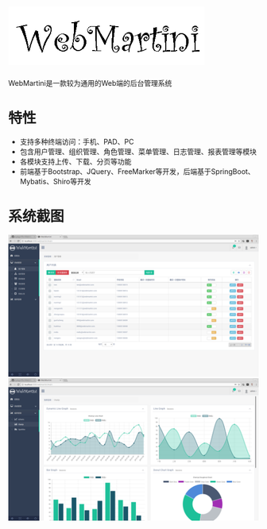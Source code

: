 ![Image](https://github.com/bytegriffin/WebMartini/blob/master/src/main/resources/static/images/webmaritni2.gif)
===================================  
  WebMartini是一款较为通用的Web端的后台管理系统

# 特性
* 支持多种终端访问：手机、PAD、PC
* 包含用户管理、组织管理、角色管理、菜单管理、日志管理、报表管理等模块
* 各模块支持上传、下载、分页等功能
* 前端基于Bootstrap、JQuery、FreeMarker等开发，后端基于SpringBoot、Mybatis、Shiro等开发

# 系统截图 
![Image](https://github.com/bytegriffin/WebMartini/blob/master/src/main/resources/static/images/screen1.png)
![Image](https://github.com/bytegriffin/WebMartini/blob/master/src/main/resources/static/images/screen2.png)

